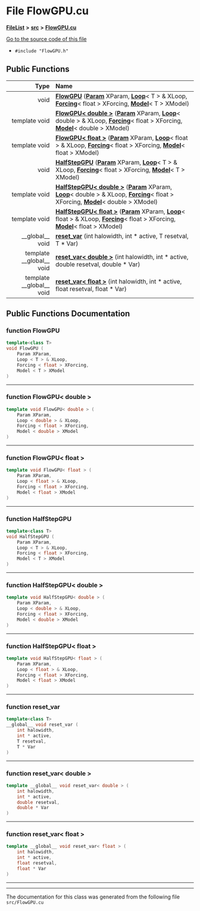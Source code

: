 

# File FlowGPU.cu



[**FileList**](files.md) **>** [**src**](dir_68267d1309a1af8e8297ef4c3efbcdba.md) **>** [**FlowGPU.cu**](FlowGPU_8cu.md)

[Go to the source code of this file](FlowGPU_8cu_source.md)



* `#include "FlowGPU.h"`





































## Public Functions

| Type | Name |
| ---: | :--- |
|  void | [**FlowGPU**](#function-flowgpu) ([**Param**](classParam.md) XParam, [**Loop**](structLoop.md)&lt; T &gt; & XLoop, [**Forcing**](structForcing.md)&lt; float &gt; XForcing, [**Model**](structModel.md)&lt; T &gt; XModel) <br> |
|  template void | [**FlowGPU&lt; double &gt;**](#function-flowgpu-double) ([**Param**](classParam.md) XParam, [**Loop**](structLoop.md)&lt; double &gt; & XLoop, [**Forcing**](structForcing.md)&lt; float &gt; XForcing, [**Model**](structModel.md)&lt; double &gt; XModel) <br> |
|  template void | [**FlowGPU&lt; float &gt;**](#function-flowgpu-float) ([**Param**](classParam.md) XParam, [**Loop**](structLoop.md)&lt; float &gt; & XLoop, [**Forcing**](structForcing.md)&lt; float &gt; XForcing, [**Model**](structModel.md)&lt; float &gt; XModel) <br> |
|  void | [**HalfStepGPU**](#function-halfstepgpu) ([**Param**](classParam.md) XParam, [**Loop**](structLoop.md)&lt; T &gt; & XLoop, [**Forcing**](structForcing.md)&lt; float &gt; XForcing, [**Model**](structModel.md)&lt; T &gt; XModel) <br> |
|  template void | [**HalfStepGPU&lt; double &gt;**](#function-halfstepgpu-double) ([**Param**](classParam.md) XParam, [**Loop**](structLoop.md)&lt; double &gt; & XLoop, [**Forcing**](structForcing.md)&lt; float &gt; XForcing, [**Model**](structModel.md)&lt; double &gt; XModel) <br> |
|  template void | [**HalfStepGPU&lt; float &gt;**](#function-halfstepgpu-float) ([**Param**](classParam.md) XParam, [**Loop**](structLoop.md)&lt; float &gt; & XLoop, [**Forcing**](structForcing.md)&lt; float &gt; XForcing, [**Model**](structModel.md)&lt; float &gt; XModel) <br> |
|  \_\_global\_\_ void | [**reset\_var**](#function-reset_var) (int halowidth, int \* active, T resetval, T \* Var) <br> |
|  template \_\_global\_\_ void | [**reset\_var&lt; double &gt;**](#function-reset_var-double) (int halowidth, int \* active, double resetval, double \* Var) <br> |
|  template \_\_global\_\_ void | [**reset\_var&lt; float &gt;**](#function-reset_var-float) (int halowidth, int \* active, float resetval, float \* Var) <br> |




























## Public Functions Documentation




### function FlowGPU 

```C++
template<class T>
void FlowGPU (
    Param XParam,
    Loop < T > & XLoop,
    Forcing < float > XForcing,
    Model < T > XModel
) 
```




<hr>



### function FlowGPU&lt; double &gt; 

```C++
template void FlowGPU< double > (
    Param XParam,
    Loop < double > & XLoop,
    Forcing < float > XForcing,
    Model < double > XModel
) 
```




<hr>



### function FlowGPU&lt; float &gt; 

```C++
template void FlowGPU< float > (
    Param XParam,
    Loop < float > & XLoop,
    Forcing < float > XForcing,
    Model < float > XModel
) 
```




<hr>



### function HalfStepGPU 

```C++
template<class T>
void HalfStepGPU (
    Param XParam,
    Loop < T > & XLoop,
    Forcing < float > XForcing,
    Model < T > XModel
) 
```




<hr>



### function HalfStepGPU&lt; double &gt; 

```C++
template void HalfStepGPU< double > (
    Param XParam,
    Loop < double > & XLoop,
    Forcing < float > XForcing,
    Model < double > XModel
) 
```




<hr>



### function HalfStepGPU&lt; float &gt; 

```C++
template void HalfStepGPU< float > (
    Param XParam,
    Loop < float > & XLoop,
    Forcing < float > XForcing,
    Model < float > XModel
) 
```




<hr>



### function reset\_var 

```C++
template<class T>
__global__ void reset_var (
    int halowidth,
    int * active,
    T resetval,
    T * Var
) 
```




<hr>



### function reset\_var&lt; double &gt; 

```C++
template __global__ void reset_var< double > (
    int halowidth,
    int * active,
    double resetval,
    double * Var
) 
```




<hr>



### function reset\_var&lt; float &gt; 

```C++
template __global__ void reset_var< float > (
    int halowidth,
    int * active,
    float resetval,
    float * Var
) 
```




<hr>

------------------------------
The documentation for this class was generated from the following file `src/FlowGPU.cu`

